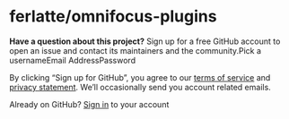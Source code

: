 # ferlatte/omnifocus-plugins

 **Have a question about this project?** Sign up for a free GitHub account to open an issue and contact its maintainers and the community.Pick a usernameEmail AddressPassword

By clicking “Sign up for GitHub”, you agree to our [terms of service](https://docs.github.com/terms) and [privacy statement](https://docs.github.com/privacy). We’ll occasionally send you account related emails.

 Already on GitHub? [Sign in](https://github.com/login?return_to=%2Fferlatte%2Fomnifocus-plugins%2Fissues%2Fnew) to your account

